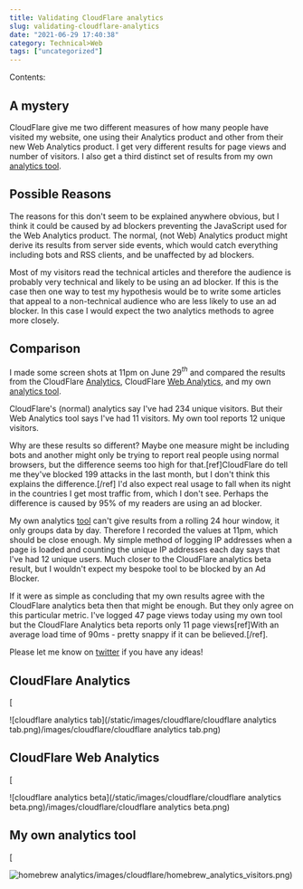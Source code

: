 ```yaml
---
title: Validating CloudFlare analytics
slug: validating-cloudflare-analytics
date: "2021-06-29 17:40:38"
category: Technical>Web
tags: ["uncategorized"]
---
```


Contents:
<TOCInline toc={props.toc} exclude="Overview" toHeading={2} />

## A mystery

CloudFlare give me two different measures of how many people have
visited my website, one using their Analytics product and other from their new
Web Analytics product. I get very different results for page views and number of
visitors. I also get a third distinct set of results from my own [analytics tool](analytics).

## Possible Reasons

The reasons for this don't seem to be explained anywhere obvious, but I think it
could be caused by ad blockers preventing the JavaScript used for the Web
Analytics product. The normal, (not Web) Analytics product might derive its
results from server side events, which would catch everything including bots and
RSS clients, and be unaffected by ad blockers.

Most of my visitors read the technical articles and therefore the audience is
probably very technical and likely to be using an ad blocker. If this is the
case then one way to test my hypothesis would be to write some articles that
appeal to a non-technical audience who are less likely to use an ad blocker. In
this case I would expect the two analytics methods to agree more closely.

## Comparison

I made some screen shots at 11pm on June 29$^{th}$ and compared the results from
the CloudFlare [Analytics](https://www.cloudflare.com/analytics/), CloudFlare [Web Analytics](https://www.cloudflare.com/web-analytics/), and my own [analytics
tool]({filename}/pages/website-analytics.md).

CloudFlare's (normal) analytics say I've had 234 unique visitors. But their Web
Analytics tool says I've had 11 visitors. My own tool reports 12 unique visitors.

Why are these results so different? Maybe one measure might be including bots
and another might only be trying to report real people using normal browsers,
but the difference seems too high for that.[ref]CloudFlare do tell me they've
blocked 199 attacks in the last month, but I don't think this explains the
difference.[/ref] I'd also expect real usage to fall when its night in the
countries I get most traffic from, which I don't see. Perhaps the difference is
caused by 95% of my readers are using an ad blocker.

My own analytics [tool]({filename}/pages/website-analytics.md) can't give results
from a rolling 24 hour window, it only groups data by day. Therefore I recorded
the values at 11pm, which should be close enough. My simple method of logging IP
addresses when a page is loaded and counting the unique IP addresses each day
says that I've had 12 unique users. Much closer to the CloudFlare
analytics beta result, but I wouldn't expect my bespoke tool to be blocked by an
Ad Blocker.

If it were as simple as concluding that my own results agree with the CloudFlare
analytics beta then that might be enough. But they only agree on this particular
metric. I've logged 47 page views today using my own tool but the CloudFlare
Analytics beta reports only 11 page views[ref]With an average load time of 90ms -
pretty snappy if it can be believed.[/ref].

Please let me know on [twitter](https://twitter.com/johnmathews) if you have any
ideas!

## CloudFlare Analytics

[

![cloudflare analytics tab](/static/images/cloudflare/cloudflare analytics tab.png)/images/cloudflare/cloudflare analytics tab.png)

## CloudFlare Web Analytics

[

![cloudflare analytics beta](/static/images/cloudflare/cloudflare analytics beta.png)/images/cloudflare/cloudflare analytics beta.png)

## My own analytics tool

[

![homebrew analytics](/static/images/cloudflare/homebrew_analytics_visitors.png)/images/cloudflare/homebrew_analytics_visitors.png)
